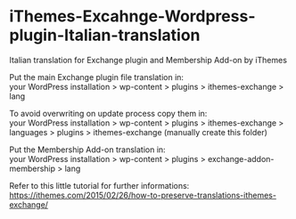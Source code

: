 # iThemes-Excahnge-Wordpress-plugin-Italian-translation
Italian translation for Exchange plugin and Membership Add-on by iThemes

Put the main Exchange plugin file translation in:<br/>
your WordPress installation > wp-content > plugins > ithemes-exchange > lang

To avoid overwriting on update process copy them in:<br/>
your WordPress installation > wp-content > plugins > ithemes-exchange > languages > plugins > ithemes-exchange (manually create this folder)

Put the Membership Add-on translation in:<br/>
your WordPress installation > wp-content > plugins > exchange-addon-membership > lang

Refer to this little tutorial for further informations:<br/>
https://ithemes.com/2015/02/26/how-to-preserve-translations-ithemes-exchange/
